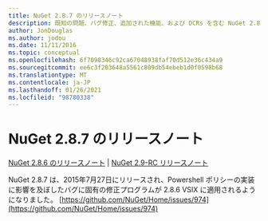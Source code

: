 ```yaml
---
title: NuGet 2.8.7 のリリースノート
description: 既知の問題、バグ修正、追加された機能、および DCRs を含む NuGet 2.8.7 のリリースノート。
author: JonDouglas
ms.author: jodou
ms.date: 11/11/2016
ms.topic: conceptual
ms.openlocfilehash: 6f7098346c92ca67048938faf70d512e36c434a9
ms.sourcegitcommit: ee6c3f203648a5561c809db54ebeb1d0f0598b68
ms.translationtype: MT
ms.contentlocale: ja-JP
ms.lasthandoff: 01/26/2021
ms.locfileid: "98780338"
---
```

# <a name="nuget-287-release-notes"></a>NuGet 2.8.7 のリリースノート

[NuGet 2.8.6 のリリースノート](../release-notes/nuget-2.8.6.md)  | [NuGet 2.9-RC リリースノート](../release-notes/nuget-2.9-RC.md)

NuGet 2.8.7 は、2015年7月27日にリリースされ、Powershell ポリシーの実装に影響を及ぼしたバグに固有の修正プログラムが 2.8.6 VSIX に適用されるようになりました。
[https://github.com/NuGet/Home/issues/974](https://github.com/NuGet/Home/issues/974)